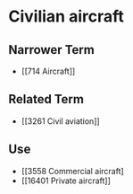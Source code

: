 # Civilian aircraft  

## Narrower Term

- [[714 Aircraft]]  

## Related Term

- [[3261 Civil aviation]]  

## Use

- [[3558 Commercial aircraft]
- [[16401 Private aircraft]]  

